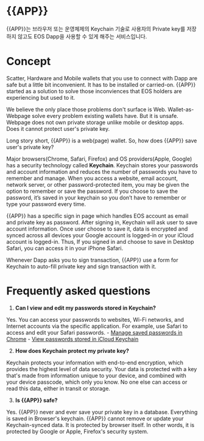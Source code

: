 # {{APP}} [](#keycat)
{{APP}}는 브라우저 또는 운영체제의 Keychain 기술로 사용자의 Private key를 저장하지 않고도 EOS Dapp을 사용할 수 있게 해주는 서비스입니다.

# Concept [](#concept)
Scatter, Hardware and Mobile wallets that you use to connect with Dapp are safe but a little bit inconvenient. It has to be installed or carried-on. 
{{APP}} started as a solution to solve those inconviences that EOS holders are experiencing but used to it.

We believe the only place those problems don't surface is Web.
Wallet-as-Webpage solve every problem existing wallets have. But it is unsafe.
Webpage does not own private storage unlike mobile or desktop apps. Does it cannot protect user's private key.

Long story short, {{APP}} is a web(page) wallet. So, how does {{APP}} save user's private key?

Major browsers(Chrome, Safari, Firefox) and OS providers(Apple, Google) has a security technology called **Keychain**.
Keychain stores your passwords and account information and reduces the number of passwords you have to remember and manage.
When you access a website, email account, network server, or other password-protected item, you may be given the option to remember or save the password. If you choose to save the password, it’s saved in your keychain so you don’t have to remember or type your password every time.

{{APP}} has a specific sign in page which handles EOS account as email and private key as password. After signing in, Keychain will ask user to save account information.
Once user choose to save it, data is encrypted and synced across all devices your Google account is logged-in or your iCloud account is logged-in.
Thus, If you signed in and choose to save in Desktop Safari, you can access it in your iPhone Safari.

Whenever Dapp asks you to sign transaction, {{APP}} use a form for Keychain to auto-fill private key and sign transaction with it.

# Frequently asked questions [](#ask)

1. **Can I view and edit my passwords stored in Keychain?**
  
  Yes. You can access your passwords to websites, Wi-Fi networks, and Internet accounts via the specific application. For example, use Safari to access and edit your Safari passwords.
    - [Manage saved passwords in Chrome](https://support.google.com/chrome/answer/95606?co=GENIE.Platform%3DDesktop&hl=en)
    - [View passwords stored in iCloud Keychain](https://support.apple.com/en-us/HT203783#stored)

2. **How does Keychain protect my private key?**

  Keychain protects your information with end-to-end encryption, which provides the highest level of data security. Your data is protected with a key that's made from information unique to your device, and combined with your device passcode, which only you know. No one else can access or read this data, either in transit or storage.

3. **Is {{APP}} safe?**

  Yes. {{APP}} never and ever save your private key in a database. Everything is saved in Browser's keychain. {{APP}} cannot remove or update your Keychain-synced data. It is protected by browser itself. In other words, it is protected by Google or Apple, Firefox's security system.